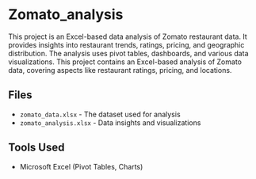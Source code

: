# Zomato_analysis
This project is an Excel-based data analysis of Zomato restaurant data. It provides insights into restaurant trends, ratings, pricing, and geographic distribution. The analysis uses pivot tables, dashboards, and various data visualizations.
This project contains an Excel-based analysis of Zomato data, covering aspects like restaurant ratings, pricing, and locations.

## Files
- `zomato_data.xlsx` - The dataset used for analysis
- `zomato_analysis.xlsx` - Data insights and visualizations

## Tools Used
- Microsoft Excel (Pivot Tables, Charts)
